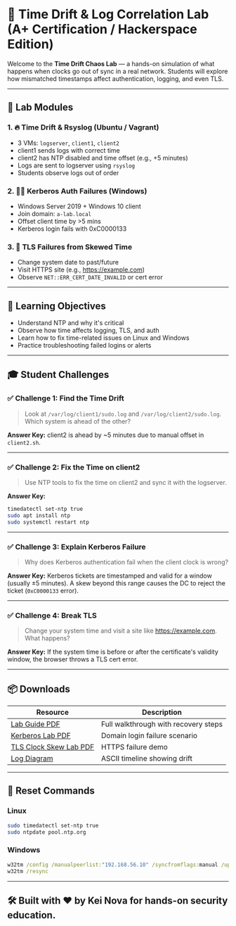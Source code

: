 
# 🧠 Time Drift & Log Correlation Lab (A+ Certification / Hackerspace Edition)

Welcome to the **Time Drift Chaos Lab** — a hands-on simulation of what happens when clocks go out of sync in a real network. Students will explore how mismatched timestamps affect authentication, logging, and even TLS.

---

## 🧪 Lab Modules

### 1. 🔥 Time Drift & Rsyslog (Ubuntu / Vagrant)
- 3 VMs: `logserver`, `client1`, `client2`
- client1 sends logs with correct time
- client2 has NTP disabled and time offset (e.g., +5 minutes)
- Logs are sent to logserver using `rsyslog`
- Students observe logs out of order

### 2. 🧑‍💻 Kerberos Auth Failures (Windows)
- Windows Server 2019 + Windows 10 client
- Join domain: `a-lab.local`
- Offset client time by >5 mins
- Kerberos login fails with 0xC0000133

### 3. 🔐 TLS Failures from Skewed Time
- Change system date to past/future
- Visit HTTPS site (e.g., https://example.com)
- Observe `NET::ERR_CERT_DATE_INVALID` or cert error

---

## 🎯 Learning Objectives

- Understand NTP and why it's critical
- Observe how time affects logging, TLS, and auth
- Learn how to fix time-related issues on Linux and Windows
- Practice troubleshooting failed logins or alerts

---

## 🎓 Student Challenges

### ✅ Challenge 1: Find the Time Drift
> Look at `/var/log/client1/sudo.log` and `/var/log/client2/sudo.log`. Which system is ahead of the other?

**Answer Key:** client2 is ahead by ~5 minutes due to manual offset in `client2.sh`.

---

### ✅ Challenge 2: Fix the Time on client2
> Use NTP tools to fix the time on client2 and sync it with the logserver.

**Answer Key:**
```bash
timedatectl set-ntp true
sudo apt install ntp
sudo systemctl restart ntp
```

---

### ✅ Challenge 3: Explain Kerberos Failure
> Why does Kerberos authentication fail when the client clock is wrong?

**Answer Key:**
Kerberos tickets are timestamped and valid for a window (usually ±5 minutes). A skew beyond this range causes the DC to reject the ticket (`0xC0000133` error).

---

### ✅ Challenge 4: Break TLS
> Change your system time and visit a site like https://example.com. What happens?

**Answer Key:**
If the system time is before or after the certificate's validity window, the browser throws a TLS cert error.

---

## 📦 Downloads

| Resource | Description |
|----------|-------------|
| [Lab Guide PDF](time_drift_lab_guide.pdf) | Full walkthrough with recovery steps |
| [Kerberos Lab PDF](kerberos_time_drift_lab.pdf) | Domain login failure scenario |
| [TLS Clock Skew Lab PDF](tls_clock_skew_lab.pdf) | HTTPS failure demo |
| [Log Diagram](log_correlation_diagram.pdf) | ASCII timeline showing drift |

---

## 🔁 Reset Commands

### Linux
```bash
sudo timedatectl set-ntp true
sudo ntpdate pool.ntp.org
```

### Windows
```cmd
w32tm /config /manualpeerlist:"192.168.56.10" /syncfromflags:manual /update
w32tm /resync
```

---

## 🛠️ Built with ❤️ by Kei Nova for hands-on security education.
